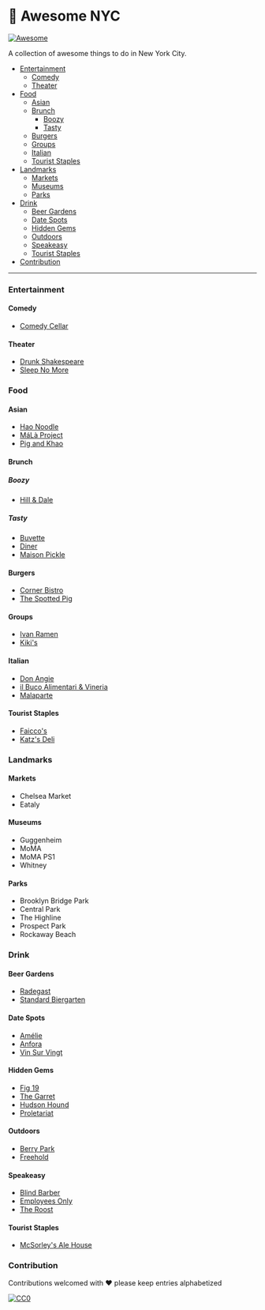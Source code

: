 # 🗽 Awesome NYC

[![Awesome](https://cdn.rawgit.com/sindresorhus/awesome/d7305f38d29fed78fa85652e3a63e154dd8e8829/media/badge.svg)](https://github.com/sindresorhus/awesome)

A collection of awesome things to do in New York City.

- [Entertainment](#entertainment)
  - [Comedy](#comedy)
  - [Theater](#theater)
- [Food](#food)
  - [Asian](#asian)
  - [Brunch](#brunch)
    - [Boozy](#boozy)
    - [Tasty](#tasty)
  - [Burgers](#burgers)
  - [Groups](#groups)
  - [Italian](#italian)
  - [Tourist Staples](#tourist-staples)
- [Landmarks](#landmarks)
  - [Markets](#markets)
  - [Museums](#museums)
  - [Parks](#parks)
- [Drink](#drink)
  - [Beer Gardens](#beer-gardens)
  - [Date Spots](#date-spots)
  - [Hidden Gems](#hidden-gems)
  - [Outdoors](#outdoors)
  - [Speakeasy](#speakeasy)
  - [Tourist Staples](#tourist-staples)
- [Contribution](#contribution)

---

### Entertainment

#### Comedy

- [Comedy Cellar](https://www.comedycellar.com/reservation/)

#### Theater

- [Drunk Shakespeare](https://www.drunkshakespeare.com/)
- [Sleep No More](https://mckittrickhotel.com/)

### Food

#### Asian

- [Hao Noodle](https://haonoodle.com/)
- [MáLà Project](https://www.malaproject.nyc/)
- [Pig and Khao](https://www.pigandkhao.com/)

#### Brunch

##### Boozy

- [Hill & Dale](https://www.hillanddalenyc.com/)

##### Tasty

- [Buvette](https://ilovebuvette.com/)
- [Diner](http://dinernyc.com/)
- [Maison Pickle](http://www.maisonpickle.com/)

#### Burgers

- [Corner Bistro](https://cornerbistrony.com/)
- [The Spotted Pig](https://www.thespottedpig.com/)

#### Groups

- [Ivan Ramen](https://www.ivanramen.com/)
- [Kiki's](https://www.theinfatuation.com/new-york/reviews/kikis)

#### Italian

- [Don Angie](https://www.donangie.com/)
- [il Buco Alimentari & Vineria](https://ilbuco.com/pages/alimentari)
- [Malaparte](https://www.theinfatuation.com/new-york/reviews/malaparte)

#### Tourist Staples

- [Faicco's](https://www.faiccosnyc.com/)
- [Katz's Deli](https://www.katzsdelicatessen.com/)

### Landmarks

#### Markets

- Chelsea Market
- Eataly

#### Museums

- Guggenheim
- MoMA
- MoMA PS1
- Whitney

#### Parks

- Brooklyn Bridge Park
- Central Park
- The Highline
- Prospect Park
- Rockaway Beach

### Drink

#### Beer Gardens

- [Radegast](https://radegasthall.com/)
- [Standard Biergarten](https://www.standardhotels.com/new-york/features/biergarten-nyc)

#### Date Spots

- [Amélie](https://www.ameliewinebar.com/west-village)
- [Anfora](http://www.anforanyc.com/)
- [Vin Sur Vingt](http://vsvwinebars.com/location-west-village/)

#### Hidden Gems

- [Fig 19](https://www.figurenineteen.com/)
- [The Garret](http://www.thegarretwest.com/)
- [Hudson Hound](http://www.hudsonhoundnyc.com/)
- [Proletariat](https://www.proletariatny.com/)

#### Outdoors

- [Berry Park](http://www.berryparkbk.com/)
- [Freehold](https://www.freeholdbrooklyn.com/)

#### Speakeasy

- [Blind Barber](https://blindbarber.com/pages/east-village)
- [Employees Only](http://employeesonlynyc.com/)
- [The Roost](https://newyork.theroostnyc.com/)

#### Tourist Staples

- [McSorley's Ale House](https://mcsorleysoldalehouse.nyc/)

### Contribution

Contributions welcomed with  ❤  please keep entries alphabetized

[![CC0](http://i.creativecommons.org/p/zero/1.0/88x31.png)](http://creativecommons.org/publicdomain/zero/1.0/)
